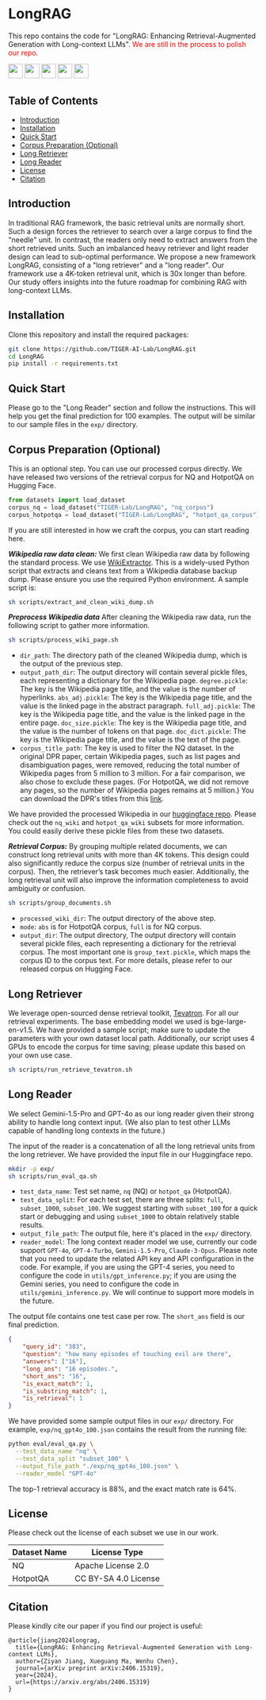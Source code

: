 # **LongRAG** 
This repo contains the code for "LongRAG: Enhancing Retrieval-Augmented Generation
with Long-context LLMs". <span style="color: red;">We are still in the process to polish our repo.</span>

<a target="_blank" href="https://arxiv.org/abs/2406.15319">
<img style="height:22pt" src="https://img.shields.io/badge/-Paper-red?style=flat&logo=arxiv"></a>
<a target="_blank" href="https://github.com/TIGER-AI-Lab/LongRAG">
<img style="height:22pt" src="https://img.shields.io/badge/-Code-green?style=flat&logo=github"></a>
<a target="_blank" href="https://tiger-ai-lab.github.io/LongRAG/">
<img style="height:22pt" src="https://img.shields.io/badge/-🌐%20Website-blue?style=flat"></a>
<a target="_blank" href="https://huggingface.co/datasets/TIGER-Lab/LongRAG">
<img style="height:22pt" src="https://img.shields.io/badge/-🤗%20Dataset-red?style=flat"></a>
<a target="_blank" href="https://x.com/WenhuChen/status/1805278871786340644">
<img style="height:22pt" src="https://img.shields.io/badge/-Tweet-blue?style=flat&logo=twitter"></a>
<br>


## **Table of Contents**
- [Introduction](#introduction)
- [Installation](#installation)
- [Quick Start](#quick-start)
- [Corpus Preparation (Optional)](#corpus)
- [Long Retriever](#long-retriever)
- [Long Reader](#long-reader)
- [License](#license)
- [Citation](#citation)


## **Introduction**
In traditional RAG framework, the basic retrieval units are normally short. Such a design forces the 
retriever to search over a large corpus to find the "needle" unit. In contrast, the readers only need 
to extract answers from the short retrieved units. Such an imbalanced heavy retriever and light reader
design can lead to sub-optimal performance. We propose a new framework LongRAG, consisting of a 
"long retriever" and a "long reader". Our framework use a 4K-token retrieval unit, which is 30x longer than before. 
Our study offers insights into the future roadmap for combining RAG with long-context LLMs.

## **Installation**

Clone this repository and install the required packages:
```bash
git clone https://github.com/TIGER-AI-Lab/LongRAG.git
cd LongRAG
pip install -r requirements.txt
```

## **Quick Start**
Please go to the "Long Reader" section and follow the instructions. This will help you get the final prediction for 100 examples. 
The output will be similar to our sample files in the ``exp/`` directory.

## **Corpus Preparation (Optional)**
This is an optional step. You can use our processed corpus directly. We have released two versions of the retrieval corpus for 
NQ and HotpotQA on Hugging Face.
```python
from datasets import load_dataset
corpus_nq = load_dataset("TIGER-Lab/LongRAG", "nq_corpus")
corpus_hotpotqa = load_dataset("TIGER-Lab/LongRAG", "hotpot_qa_corpus")
```

If you are still interested in how we craft the corpus, you can start reading here.

***Wikipedia raw data clean:***
We first clean Wikipedia raw data by following the standard process. We use [WikiExtractor](https://github.com/attardi/wikiextractor).
This is a widely-used Python script that extracts and cleans text from a Wikipedia database backup dump. Please ensure you use the required 
Python environment. A sample script is:
```bash
sh scripts/extract_and_clean_wiki_dump.sh
```

***Preprocess Wikipedia data***
After cleaning the Wikipedia raw data, run the following script to gather more information.
```bash
sh scripts/process_wiki_page.sh
```
+ ``dir_path``: The directory path of the cleaned Wikipedia dump, which is the output of the previous step.
+ ``output_path_dir``: The output directory will contain several pickle files, each representing a dictionary for the Wikipedia page. 
``degree.pickle``: The key is the Wikipedia page title, and the value is the number of hyperlinks.
``abs_adj.pickle``: The key is the Wikipedia page title, and the value is the linked page in the abstract paragraph.
``full_adj.pickle``: The key is the Wikipedia page title, and the value is the linked page in the entire page.
``doc_size.pickle``: The key is the Wikipedia page title, and the value is the number of tokens on that page.
``doc_dict.pickle``: The key is the Wikipedia page title, and the value is the text of the page.
+ ``corpus_title_path``: The key is used to filter the NQ dataset. In the original DPR paper, certain 
Wikipedia pages, such as list pages and disambiguation pages, were removed, reducing the total number of 
Wikipedia pages from 5 million to 3 million. For a fair comparison, we also chose to exclude these pages. 
(For HotpotQA, we did not remove any pages, so the number of Wikipedia pages remains at 5 million.) 
You can download the DPR's titles from this [link](https://dl.fbaipublicfiles.com/dpr/wikipedia_split/psgs_w100.tsv.gz).

We have provided the processed Wikipedia in our [huggingface repo](https://huggingface.co/datasets/TIGER-Lab/LongRAG).
Please check out the ``nq_wiki`` and ``hotpot_qa_wiki`` subsets for more information. You could easily derive these 
pickle files from these two datasets.


***Retrieval Corpus:*** By grouping multiple related documents, we can construct long 
retrieval units with more than 4K tokens. This design could also significantly reduce 
the corpus size (number of retrieval units in the corpus). Then, the retriever’s task 
becomes much easier. Additionally, the long retrieval unit will also improve the 
information completeness to avoid ambiguity or confusion.

```bash
sh scripts/group_documents.sh
```
+ ``processed_wiki_dir``: The output directory of the above step.
+ ``mode``: ``abs`` is for HotpotQA corpus, ``full`` is for NQ corpus.
+ ``output_dir``: The output directory, The output directory will contain several pickle files, each representing a 
dictionary for the retrieval corpus. The most important one is ``group_text.pickle``, which maps the corpus ID to the 
corpus text. For more details, please refer to our released corpus on Hugging Face.


## **Long Retriever**
We leverage open-sourced dense retrieval toolkit, [Tevatron](https://github.com/texttron/tevatron). For all our retrieval experiments. 
The base embedding model we used is bge-large-en-v1.5. We have provided a sample script; make sure to update the parameters with your 
own dataset local path. Additionally, our script uses 4 GPUs to encode the corpus for time saving; please update this based on your own 
use case.
```bash
sh scripts/run_retrieve_tevatron.sh
```

## **Long Reader**
We select Gemini-1.5-Pro and GPT-4o as our long reader given their strong ability
to handle long context input. (We also plan to test other LLMs capable of handling long contexts in the future.)

The input of the reader is a concatenation of all the long retrieval units from the long retriever.
We have provided the input file in our Huggingface repo.

```bash
mkdir -p exp/
sh scripts/run_eval_qa.sh
```
+ ``test_data_name``: Test set name, ``nq`` (NQ) or ``hotpot_qa`` (HotpotQA).
+ ``test_data_split``: For each test set, there are three splits: ``full``, ``subset_1000``, ``subset_100``. We suggest starting with ``subset_100`` for a 
quick start or debugging and using ``subset_1000`` to obtain relatively stable results.
+ ``output_file_path``: The output file, here it's placed in the ``exp/`` directory.
+ ``reader_model``: The long context reader model we use, currently our code support ``GPT-4o``, ``GPT-4-Turbo``, ``Gemini-1.5-Pro``, ``Claude-3-Opus``.
Please note that you need to update the related API key and API configuration in the code. For example, if you are using the GPT-4 series, you need to 
configure the code in  ``utils/gpt_inference.py``; if you are using the Gemini series, you need to configure the code in  ``utils/gemini_inference.py``. 
We will continue to support more models in the future.

The output file contains one test case per row. The ``short_ans`` field is our final prediction.

```json
{
    "query_id": "383", 
    "question": "how many episodes of touching evil are there", 
    "answers": ["16"], 
    "long_ans": "16 episodes.", 
    "short_ans": "16", 
    "is_exact_match": 1, 
    "is_substring_match": 1, 
    "is_retrieval": 1
}
```
We have provided some sample output files in our `exp/` directory. For example, ``exp/nq_gpt4o_100.json`` contains
the result from the running file:
```bash
python eval/eval_qa.py \
  --test_data_name "nq" \
  --test_data_split "subset_100" \
  --output_file_path "./exp/nq_gpt4o_100.json" \
  --reader_model "GPT-4o"
```
The top-1 retrieval accuracy is 88%, and the exact match rate is 64%.

## **License**
Please check out the license of each subset we use in our work.

| Dataset Name 	 | License Type   	               |
|----------------|--------------------------------|
| NQ        	    | Apache License 2.0           	 |
| HotpotQA    	  | CC BY-SA 4.0 License           |


## **Citation**

Please kindly cite our paper if you find our project is useful:

```
@article{jiang2024longrag,
  title={LongRAG: Enhancing Retrieval-Augmented Generation with Long-context LLMs},
  author={Ziyan Jiang, Xueguang Ma, Wenhu Chen},
  journal={arXiv preprint arXiv:2406.15319},
  year={2024},
  url={https://arxiv.org/abs/2406.15319}
}
```
